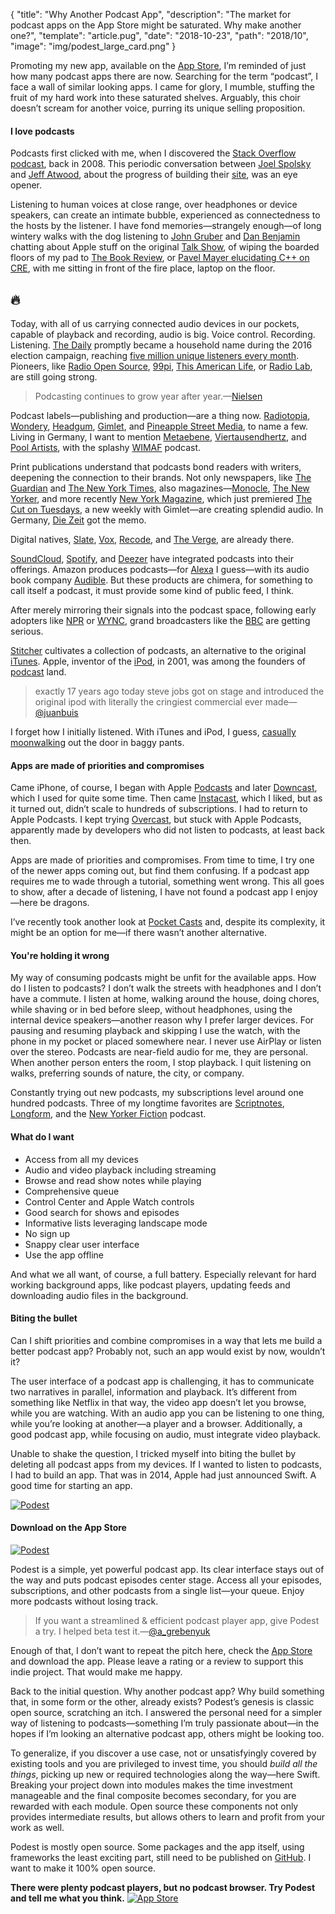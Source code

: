 {
  "title": "Why Another Podcast App",
  "description": "The market for podcast apps on the App Store might be saturated. Why make another one?",
  "template": "article.pug",
  "date": "2018-10-23",
  "path": "2018/10",
  "image": "img/podest_large_card.png"
}

Promoting my new app, available on the [App Store](https://itunes.apple.com/us/app/podest/id794983364), I’m reminded of just how many podcast apps there are now. Searching for the term “podcast”, I face a wall of similar looking apps. I came for glory, I mumble, stuffing the fruit of my hard work into these saturated shelves. Arguably, this choir doesn’t scream for another voice, purring its unique selling proposition.

#### I love podcasts

Podcasts first clicked with me, when I discovered the [Stack Overflow podcast](https://stackoverflow.blog/2008/04/17/podcast-1/), back in 2008. This periodic conversation between [Joel Spolsky](https://www.joelonsoftware.com) and [Jeff Atwood](https://blog.codinghorror.com), about the progress of building their [site](https://stackoverflow.com), was an eye opener.

Listening to human voices at close range, over headphones or device speakers, can create an intimate bubble, experienced as connectedness to the hosts by the listener. I have fond memories—strangely enough—of long wintery walks with the dog listening to [John Gruber](https://daringfireball.net) and [Dan Benjamin](http://danbenjamin.com) chatting about Apple stuff on the original [Talk Show](http://5by5.tv/talkshow), of wiping the boarded floors of my pad to [The Book Review](https://www.nytimes.com/column/book-review-podcast), or [Pavel Mayer elucidating C++ on CRE](https://cre.fm/cre063-die-programmiersprache-c-plus-plus), with me sitting in front of the fire place, laptop on the floor.

## 🔥

Today, with all of us carrying connected audio devices in our pockets, capable of playback and recording, audio is big. Voice control. Recording. Listening. [The Daily](https://www.nytimes.com/podcasts/the-daily) promptly became a household name during the 2016 election campaign, reaching [five million unique listeners every month](https://www.recode.net/2018/2/13/17005660/new-york-times-the-daily-american-public-media-radio-podcast-michael-barbaro-lisa-tobin-code-media). Pioneers, like [Radio Open Source](http://radioopensource.org), [99pi](https://99percentinvisible.org), [This American Life](https://www.thisamericanlife.org), or [Radio Lab](https://www.wnycstudios.org/shows/radiolab), are still going strong.

> Podcasting continues to grow year after year.—[Nielsen](https://www.nielsen.com/us/en/insights/reports/2018/nielsen-podcast-insights-q3-2018.html)

Podcast labels—publishing and production—are a thing now. [Radiotopia](https://www.radiotopia.fm), [Wondery](https://wondery.com), [Headgum](https://headgum.com), [Gimlet](https://www.gimletmedia.com), and [Pineapple Street Media](http://pineapple.fm), to name a few. Living in Germany, I want to mention [Metaebene](https://metaebene.me), [Viertausendhertz](https://viertausendhertz.de), and [Pool Artists](http://www.poolartists.de), with the splashy [WIMAF](https://wimaf.podigee.io) podcast.

Print publications understand that podcasts bond readers with writers, deepening the connection to their brands. Not only newspapers, like [The Guardian](https://www.theguardian.com/audio) and [The New York Times](https://www.nytimes.com/spotlight/podcasts), also magazines—[Monocle](https://monocle.com/radio/), [The New Yorker](https://www.newyorker.com/podcast), and more recently [New York Magazine](http://nymag.com), which just premiered [The Cut on Tuesdays](https://www.thecut.com/2019/10/the-cut-on-tuesdays-podcast-episode-1-power.html), a new weekly with Gimlet—are creating splendid audio. In Germany, [Die Zeit](https://www.zeit.de/podcasts) got the memo.

Digital natives, [Slate](http://www.slate.com/articles/podcasts.html), [Vox](https://www.vox.com/pages/podcasts), [Recode](https://www.recode.net/podcasts/), and [The Verge](https://www.theverge.com/podcasts), are already there.

[SoundCloud](https://soundcloud.com/for/podcasting), [Spotify](https://www.spotify.com), and [Deezer](https://www.deezer.com/) have integrated podcasts into their offerings. Amazon produces podcasts—for [Alexa](https://developer.amazon.com/alexa) I guess—with its audio book company [Audible](https://www.audible.com/blog/). But these products are chimera, for something to call itself a podcast, it must provide some kind of public feed, I think.

After merely mirroring their signals into the podcast space, following early adopters like [NPR](https://www.npr.org) or [WYNC](https://www.wnyc.org), grand broadcasters like the [BBC](https://www.bbc.co.uk/podcasts) are getting serious.

[Stitcher](https://www.stitcher.com) cultivates a collection of podcasts, an alternative to the original [iTunes](https://www.apple.com/itunes/podcasts/). Apple, inventor of the [iPod](https://en.wikipedia.org/wiki/IPod), in 2001, was among the founders of [podcast](https://en.wikipedia.org/wiki/Podcast) land.

> exactly 17 years ago today steve jobs got on stage and introduced the original ipod with literally the cringiest commercial ever made—[@juanbuis](https://twitter.com/juanbuis)

I forget how I initially listened. With iTunes and iPod, I guess,  [casually moonwalking](https://www.youtube.com/watch?v=yTwd7SaYPQg) out the door in baggy pants.

#### Apps are made of priorities and compromises

Came iPhone, of course, I began with Apple [Podcasts](https://itunes.apple.com/us/app/podcasts/id525463029) and later [Downcast](https://itunes.apple.com/us/app/downcast/id393858566), which I used for quite some time. Then came [Instacast](https://itunes.apple.com/us/app/instacast-core/id108386833), which I liked, but as it turned out, didn’t scale to hundreds of subscriptions. I had to return to Apple Podcasts. I kept trying [Overcast](https://overcast.fm), but stuck with Apple Podcasts, apparently made by developers who did not listen to podcasts, at least back then.

Apps are made of priorities and compromises. From time to time, I try one of the newer apps coming out, but find them confusing. If a podcast app requires me to wade through a tutorial, something went wrong. This all goes to show, after a decade of listening, I have not found a podcast app I enjoy—here be dragons.

I’ve recently took another look at [Pocket Casts](https://play.pocketcasts.com) and, despite its complexity, it might be an option for me—if there wasn’t another alternative.

#### You're holding it wrong

My way of consuming podcasts might be unfit for the available apps. How do I listen to podcasts? I don’t walk the streets with headphones and I don’t have a commute. I listen at home, walking around the house, doing chores, while shaving or in bed before sleep, without headphones, using the internal device speakers—another reason why I prefer larger devices. For pausing and resuming playback and skipping I use the watch, with the phone in my pocket or placed somewhere near. I never use AirPlay or listen over the stereo. Podcasts are near-field audio for me, they are personal. When another person enters the room, I stop playback. I quit listening on walks, preferring sounds of nature, the city, or company.

Constantly trying out new podcasts, my subscriptions level around one hundred podcasts. Three of my longtime favorites are [Scriptnotes](http://scriptnotes.net), [Longform](https://longform.org/podcast), and the [New Yorker Fiction](https://www.newyorker.com/podcast/fiction) podcast.

#### What do I want

- Access from all my devices
- Audio and video playback including streaming
- Browse and read show notes while playing
- Comprehensive queue
- Control Center and Apple Watch controls
- Good search for shows and episodes
- Informative lists leveraging landscape mode
- No sign up
- Snappy clear user interface
- Use the app offline

And what we all want, of course, a full battery. Especially relevant for hard working background apps, like podcast players, updating feeds and downloading audio files in the background.

#### Biting the bullet

Can I shift priorities and combine compromises in a way that lets me build a better podcast app? Probably not, such an app would exist by now, wouldn’t it?

The user interface of a podcast app is challenging, it has to communicate two narratives in parallel, information and playback. It’s different from something like Netflix in that way, the video app doesn’t let you browse, while you are watching. With an audio app you can be listening to one thing, while you’re looking at another—a player and a browser. Additionally, a good podcast app, while focusing on audio, must integrate video playback.

Unable to shake the question, I tricked myself into biting the bullet by deleting all podcast apps from my devices. If I wanted to listen to podcasts, I had to build an app. That was in 2014, Apple had just announced Swift. A good time for starting an app.

[![Podest](/img/podest.svg "Podest Logotype")](https://www.moma.org/collection/works/2500)

#### Download on the App Store

[![Podest](/img/podest_app_icon.svg "Podest App Icon")](https://itunes.apple.com/us/app/podest/id794983364)

Podest is a simple, yet powerful podcast app. Its clear interface stays out of the way and puts podcast episodes center stage. Access all your episodes, subscriptions, and other podcasts from a single list—your queue. Enjoy more podcasts without losing track.

> If you want a streamlined & efficient podcast player app, give Podest a try. I helped beta test it.—[@a_grebenyuk](https://twitter.com/a_grebenyuk)

Enough of that, I don’t want to repeat the pitch here, check the [App Store](https://itunes.apple.com/us/app/podest/id794983364) and download the app. Please leave a rating or a review to support this indie project. That would make me happy.

Back to the initial question. Why another podcast app? Why build something that, in some form or the other, already exists? Podest’s genesis is classic open source, scratching an itch. I answered the personal need for a simpler way of listening to podcasts—something I’m truly passionate about—in the hopes if I’m looking an alternative podcast app, others might be looking too.

To generalize, if you discover a use case, not or unsatisfyingly covered by existing tools and you are privileged to invest time, you should *build all the things*, picking up new or required technologies along the way—here Swift. Breaking your project down into modules makes the time investment manageable and the final composite becomes secondary, for you are rewarded with each module. Open source these components not only provides intermediate results, but allows others to learn and profit from your work as well.

Podest is mostly open source. Some packages and the app itself, using frameworks the least exciting part, still need to be published on [GitHub](https://github.com/michaelnisi/). I want to make it 100% open source.

**There were plenty podcast players, but no podcast browser. Try Podest and tell me what you think.**
[![App Store](/img/app_store.svg "App Store Badge")](https://itunes.apple.com/us/app/podest/id794983364)
